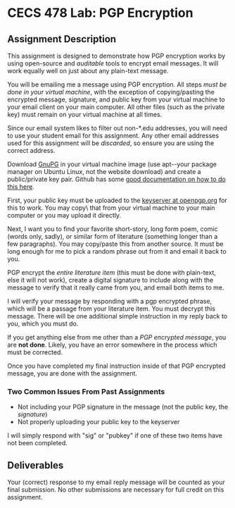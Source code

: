 # CECS 478 Lab: PGP Encryption

## Assignment Description
This assignment is designed to demonstrate how PGP encryption works by using open-source and *auditable* tools to encrypt email messages. It will work equally well on just about any plain-text message.

You will be emailing me a message using PGP encryption. All steps *must be done in your virtual machine*, with the exception of copying/pasting the encrypted message, signature, and public key from your virtual machine to your email client on your main computer. All other files (such as the private key) must remain on your virtual machine at all times.

Since our email system likes to filter out non-\*.edu addresses, you will need to use your student email for this assignment. Any other email addresses used for this assignment will be *discarded*, so ensure you are using the correct address.

Download [GnuPG](https://gnupg.org/) in your virtual machine image (use apt--your package manager on Ubuntu Linux, not the website download) and create a public/private key pair. Github has some [good documentation on how to do this here](https://docs.github.com/en/authentication/managing-commit-signature-verification/generating-a-new-gpg-key).

First, your public key must be uploaded to the [keyserver at openpgp.org](https://keys.openpgp.org) for this to work. You may copy\ that from your virtual machine to your main computer or you may upload it directly.

Next, I want you to find your favorite short-story, long form poem, comic (words only, sadly), or similar form of literature (something longer than a few paragraphs). You may copy/paste this from another source. It must be long enough for me to pick a random phrase out from it and email it back to you. 

PGP encrypt the *entire literature item* (this must be done with plain-text, else it will not work), create a  digital signature to include along with the message to verify that it really came from you, and email both items to me.

I will verify your message by responding with a pgp encrypted phrase, which will be a passage from your literature item. You must decrypt this message. There will be one additional simple instruction in my reply back to you, which you must do.

If you get anything else from me other than a *PGP encrypted message*, you are **not done**. Likely, you have an error somewhere in the process which must be corrected.

Once you have completed my final instruction inside of that PGP encrypted message, you are done with the assignment.

### Two Common Issues From Past Assignments
* Not including your PGP signature in the message (not the public key, the *signature*)
* Not properly uploading your public key to the keyserver

I will simply respond with "sig" or "pubkey" if one of these two items have not been completed.

## Deliverables

Your (correct) response to my email reply message will be counted as your final submission. No other submissions are necessary for full credit on this assignment.
